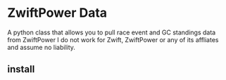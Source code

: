 # ZwiftPower Data
A python class that allows you to pull race event and GC standings data from ZwiftPower
I do not work for Zwift, ZwiftPower or any of its affliates and assume no liability.

## install

